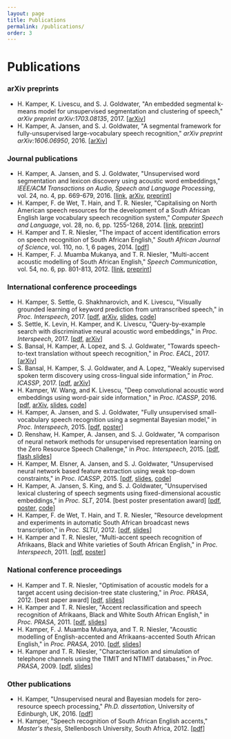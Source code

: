 ```yaml
---
layout: page
title: Publications
permalink: /publications/
order: 3
---
```


# Publications


### arXiv preprints

- H. Kamper, K. Livescu, and S. J. Goldwater, "An embedded segmental k-means model for unsupervised segmentation and clustering of speech," *arXiv preprint arXiv:1703.08135*, 2017.
  [[arXiv](https://arxiv.org/abs/1703.08135)]
- H. Kamper, A. Jansen, and S. J. Goldwater, "A segmental framework for fully-unsupervised large-vocabulary speech recognition," *arXiv preprint arXiv:1606.06950*, 2016.
  [[arXiv](http://arxiv.org/abs/1606.06950)]



### Journal publications

- H. Kamper, A. Jansen, and S. J. Goldwater, "Unsupervised word segmentation and lexicon discovery using acoustic word embeddings," *IEEE/ACM Transactions on Audio, Speech and Language Processing*, vol. 24, no. 4, pp. 669-679, 2016.
  [[link](http://dx.doi.org/10.1109/TASLP.2016.2517567), [arXiv](http://arxiv.org/abs/1603.02845), [preprint]({{site.url}}/papers/kamper+jansen+goldwater_taslp2016.pdf)]
- H. Kamper, F. de Wet, T. Hain, and T. R. Niesler, "Capitalising on North American speech resources for the development of a South African English large vocabulary speech recognition system," *Computer Speech and Language*, vol. 28, no. 6, pp. 1255-1268, 2014.
  [[link](http://www.sciencedirect.com/science/article/pii/S0885230814000369), [preprint]({{site.url}}/papers/kamper+dewet+hain+niesler_csl2013_preprint.pdf)]
- H. Kamper and T. R. Niesler, "The impact of accent identification errors on speech recognition of South African English," *South African Journal of Science*, vol. 110, no. 1, 6 pages, 2014.
  [[pdf]({{site.url}}/papers/kamper+niesler_sajs2014.pdf)]
- H. Kamper, F. J. Muamba Mukanya, and T. R. Niesler, "Multi-accent acoustic modelling of South African English," *Speech Communication*, vol. 54, no. 6, pp. 801-813, 2012.
  [[link](http://www.sciencedirect.com/science/article/pii/S0167639312000155), [preprint]({{site.url}}/papers/kamper+muambamukanya+niesler_speechcom2012_preprint.pdf)]



### International conference proceedings

- H. Kamper, S. Settle, G. Shakhnarovich, and K. Livescu, "Visually grounded learning of keyword prediction from untranscribed speech," in *Proc. Interspeech*, 2017.
  [[pdf]({{site.url}}/papers/kamper+settle+shakhnarovich+livescu_interspeech2017.pdf), [arXiv](https://arxiv.org/abs/1703.08136), [slides]({{site.url}}/slides/kamper+settle+shakhnarovich+livescu_interspeech2017_talk.pdf), [code](https://github.com/kamperh/recipe_vision_speech_flickr)]
- S. Settle, K. Levin, H. Kamper, and K. Livescu, "Query-by-example search with discriminative neural acoustic word embeddings," in *Proc. Interspeech*, 2017.
  [[pdf]({{site.url}}/papers/settle+levin+kamper+livescu_interspeech2017.pdf), [arXiv](https://arxiv.org/abs/1706.03818)]
- S. Bansal, H. Kamper, A. Lopez, and S. J. Goldwater, "Towards speech-to-text translation without speech recognition," in *Proc. EACL*, 2017.
  [[arXiv](https://arxiv.org/abs/1702.03856)]
- S. Bansal, H. Kamper, S. J. Goldwater, and A. Lopez, "Weakly supervised spoken term discovery using cross-lingual side information," in *Proc. ICASSP*, 2017.
  [[pdf]({{site.url}}/papers/bansal+kamper+goldwater+lopez_icassp2016.pdf), [arXiv](https://arxiv.org/abs/1609.06530)]
- H. Kamper, W. Wang, and K. Livescu, "Deep convolutional acoustic word embeddings using word-pair side information," in *Proc. ICASSP*, 2016.
  [[pdf]({{site.url}}/papers/kamper+wang+livescu_icassp2016.pdf), [arXiv](http://arxiv.org/abs/1510.01032), [slides]({{site.url}}/slides/kamper+wang+livescu_icassp2016_talk.pdf), [code](https://github.com/kamperh/recipe_swbd_wordembeds)]
- H. Kamper, A. Jansen, and S. J. Goldwater, "Fully unsupervised small-vocabulary speech recognition using a segmental Bayesian model," in *Proc. Interspeech*, 2015.
  [[pdf]({{site.url}}/papers/kamper+jansen+goldwater_interspeech2015.pdf), [poster]({{site.url}}/posters/kamper+jansen+goldwater_interspeech2015_poster.pdf)]
- D. Renshaw, H. Kamper, A. Jansen, and S. J. Goldwater, "A  comparison of neural network methods for unsupervised representation learning on the Zero Resource Speech Challenge," in *Proc. Interspeech*, 2015.
  [[pdf]({{site.url}}/papers/renshaw+kamper+jansen+goldwater_interspeech2015.pdf), [flash slides]({{site.url}}/slides/renshaw+kamper+jansen+goldwater_interspeech2015_talk.pdf)]
- H. Kamper, M. Elsner, A. Jansen, and S. J. Goldwater, "Unsupervised neural network based feature extraction using weak top-down constraints," in *Proc. ICASSP*, 2015.
  [[pdf]({{site.url}}/papers/kamper+elsner+jansen+goldwater_icassp2015.pdf), [slides]({{site.url}}/slides/kamper+elsner+jansen+goldwater_icassp2015_talk.pdf), [code](https://github.com/kamperh/speech_correspondence)]
- H. Kamper, A. Jansen, S. King, and S. J. Goldwater, "Unsupervised lexical clustering of speech segments using fixed-dimensional acoustic embeddings," in *Proc. SLT*, 2014. [best poster presentation award]
  [[pdf]({{site.url}}/papers/kamper+jansen+king+goldwater_slt2014.pdf), [poster]({{site.url}}/posters/kamper+jansen+king+goldwater_slt2014_poster.pdf), [code](https://github.com/kamperh/bayes_gmm)]
- H. Kamper, F. de Wet, T. Hain, and T. R. Niesler, "Resource development and experiments in automatic South African broadcast news transcription," in *Proc. SLTU*, 2012.
  [[pdf]({{site.url}}/papers/kamper+dewet+hain+niesler_sltu2012.pdf), [slides]({{site.url}}/slides/kamper+dewet+hain+niesler_sltu2012_talk.pdf)]
- H. Kamper and T. R. Niesler, "Multi-accent speech recognition of Afrikaans, Black and White varieties of South African English," in *Proc. Interspeech*, 2011.
  [[pdf]({{site.url}}/papers/kamper+niesler_interspeech2011.pdf), [poster]({{site.url}}/posters/kamper+niesler_interspeech2011_poster.pdf)]



### National conference proceedings

- H. Kamper and T. R. Niesler, "Optimisation of acoustic models for a target accent using decision-tree state clustering," in *Proc. PRASA*, 2012. [best paper award]
  [[pdf]({{site.url}}/papers/kamper+niesler_prasa2012.pdf), [slides]({{site.url}}/slides/kamper+niesler_prasa2012_talk.pdf)]
- H. Kamper and T. R. Niesler, "Accent reclassification and speech recognition of Afrikaans, Black and White South African English," in *Proc. PRASA*, 2011.
  [[pdf]({{site.url}}/papers/kamper+niesler_prasa2011.pdf), [slides]({{site.url}}/slides/kamper+niesler_prasa2011_talk.pdf)]
- H. Kamper, F. J. Muamba Mukanya, and T. R. Niesler, "Acoustic modelling of English-accented and Afrikaans-accented South African English," in *Proc. PRASA*, 2010.
  [[pdf]({{site.url}}/papers/kamper+muambamukanya+niesler_prasa2010.pdf), [slides]({{site.url}}/slides/kamper+muambamukanya+niesler_prasa2010_talk.pdf)]
- H. Kamper and T. R. Niesler, "Characterisation and simulation of telephone channels using the TIMIT and NTIMIT databases," in *Proc. PRASA*, 2009.
  [[pdf]({{site.url}}/papers/kamper+niesler_prasa2009.pdf), [slides]({{site.url}}/slides/kamper+niesler_prasa2009_talk.pdf)]



### Other publications

- H. Kamper, "Unsupervised neural and Bayesian models for zero-resource speech processing," *Ph.D. dissertation*, University of Edinburgh, UK, 2016.
  [[pdf]({{site.url}}/papers/kamper_phd2016.pdf)]
- H. Kamper, "Speech recognition of South African English accents," *Master's thesis*, Stellenbosch University, South Africa, 2012.
  [[pdf]({{site.url}}/papers/kamper_msceng2012.pdf)]



<!-- ### Heading

This is the base Jekyll theme. You can find out more info about customizing your Jekyll theme, as well as basic Jekyll usage documentation at [jekyllrb.com](http://jekyllrb.com/)

You can find the source code for the Jekyll new theme at: [github.com/jglovier/jekyll-new](https://github.com/jglovier/jekyll-new)

You can find the source code for Jekyll at [github.com/jekyll/jekyll](https://github.com/jekyll/jekyll)

This is just ``_poole``

This is another test:

	Let's see what happens
	$ ./test.py
	You can find the source code for Jekyll at You can find the source code for Jekyll at You can find the source code for Jekyll at You can find the source code for Jekyll at

{% highlight python %}
def print_hi(name)
  puts "Hi, #{name}"
end
print_hi('Tom')
#=> prints 'Hi, Tom' to STDOUT.
You can find the source code for Jekyll at You can find the source code for Jekyll at You can find the source code for Jekyll at You can find the source code for Jekyll at
{% endhighlight %}

1. 	A list
2. 	There you are. -->
